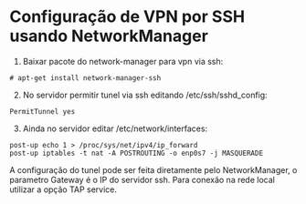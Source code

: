 # Configuração de VPN por SSH usando NetworkManager

1. Baixar pacote do network-manager para vpn via ssh:

```
# apt-get install network-manager-ssh
```

2. No servidor permitir tunel via ssh editando /etc/ssh/sshd_config:

```
PermitTunnel yes
```

3. Ainda no servidor editar /etc/network/interfaces:

```
post-up echo 1 > /proc/sys/net/ipv4/ip_forward
post-up iptables -t nat -A POSTROUTING -o enp0s7 -j MASQUERADE
```

A configuração do tunel pode ser feita diretamente pelo NetworkManager, o parametro Gateway é o IP do servidor ssh.
Para conexão na rede local utilizar a opção TAP service.
